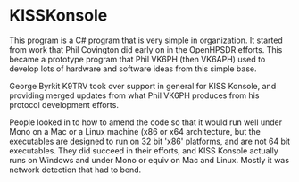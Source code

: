 # KISSKonsole

This program is a C# program that is very simple in organization.  It started from work that Phil Covington did early
on in the OpenHPSDR efforts.  This became a prototype program that Phil VK6PH (then VK6APH) used to develop lots of hardware
and software ideas from this simple base.

George Byrkit K9TRV took over support in general for KISS Konsole, and providing merged updates from what Phil VK6PH produces
from his protocol development efforts.

People looked in to how to amend the code so that it would run well under Mono on a Mac or a Linux machine (x86 or x64 architecture,
but the executables are designed to run on 32 bit 'x86' platforms, and are not 64 bit executables.  They did succeed in their efforts,
and KISS Konsole actually runs on Windows and under Mono or equiv on Mac and Linux.  Mostly it was network detection that had to bend.
